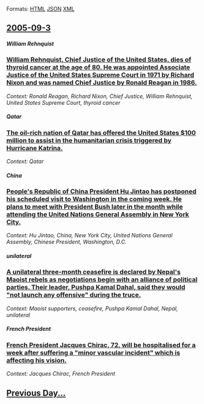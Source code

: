 
Formats: [HTML](2005/09/3/index.html)  [JSON](2005/09/3/index.json)  [XML](2005/09/3/index.xml)  

## [2005-09-3](/news/2005/09/3/index.md)

##### William Rehnquist
### [ William Rehnquist, Chief Justice of the United States, dies of thyroid cancer at the age of 80. He was appointed Associate Justice of the United States Supreme Court in 1971 by Richard Nixon and was named Chief Justice by Ronald Reagan in 1986. ](/news/2005/09/3/william-rehnquist-chief-justice-of-the-united-states-dies-of-thyroid-cancer-at-the-age-of-80-he-was-appointed-associate-justice-of-the-u.md)
_Context: Ronald Reagan, Richard Nixon, Chief Justice, William Rehnquist, United States Supreme Court, thyroid cancer_

##### Qatar
### [ The oil-rich nation of Qatar has offered the United States $100 million to assist in the humanitarian crisis triggered by Hurricane Katrina. ](/news/2005/09/3/the-oil-rich-nation-of-qatar-has-offered-the-united-states-100-million-to-assist-in-the-humanitarian-crisis-triggered-by-hurricane-katrina.md)
_Context: Qatar_

##### China
### [ People's Republic of China President Hu Jintao has postponed his scheduled visit to Washington in the coming week. He plans to meet with President Bush later in the month while attending the United Nations General Assembly in New York City. ](/news/2005/09/3/people-s-republic-of-china-president-hu-jintao-has-postponed-his-scheduled-visit-to-washington-in-the-coming-week-he-plans-to-meet-with-pr.md)
_Context: Hu Jintao, China, New York City, United Nations General Assembly, Chinese President, Washington, D.C._

##### unilateral
### [ A unilateral three-month ceasefire is declared by Nepal's Maoist rebels as negotiations begin with an alliance of political parties. Their leader, Pushpa Kamal Dahal, said they would "not launch any offensive" during the truce. ](/news/2005/09/3/a-unilateral-three-month-ceasefire-is-declared-by-nepal-s-maoist-rebels-as-negotiations-begin-with-an-alliance-of-political-parties-their.md)
_Context: Maoist supporters, ceasefire, Pushpa Kamal Dahal, Nepal, unilateral_

##### French President
### [ French President Jacques Chirac, 72, will be hospitalised for a week after suffering a "minor vascular incident" which is affecting his vision. ](/news/2005/09/3/french-president-jacques-chirac-72-will-be-hospitalised-for-a-week-after-suffering-a-minor-vascular-incident-which-is-affecting-his-vis.md)
_Context: Jacques Chirac, French President_

## [Previous Day...](/news/2005/09/2/index.md)

